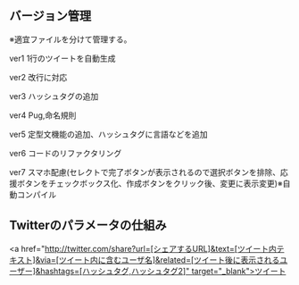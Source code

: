 ## バージョン管理

※適宜ファイルを分けて管理する。

ver1 1行のツイートを自動生成

ver2 改行に対応

ver3 ハッシュタグの追加

ver4 Pug,命名規則

ver5 定型文機能の追加、ハッシュタグに言語などを追加

ver6 コードのリファクタリング

ver7 スマホ配慮(セレクトで完了ボタンが表示されるので選択ボタンを排除、応援ボタンをチェックボックス化、作成ボタンをクリック後、変更に表示変更)※自動コンパイル

## Twitterのパラメータの仕組み

<a href="http://twitter.com/share?url=[シェアするURL]&text=[ツイート内テキスト]&via=[ツイート内に含むユーザ名]&related=[ツイート後に表示されるユーザー]&hashtags=[ハッシュタグ,ハッシュタグ2]" target="_blank">ツイート</a>